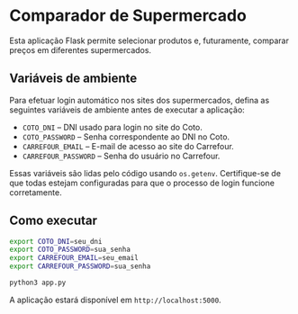# Comparador de Supermercado

Esta aplicação Flask permite selecionar produtos e, futuramente, comparar preços em diferentes supermercados.

## Variáveis de ambiente

Para efetuar login automático nos sites dos supermercados, defina as seguintes variáveis de ambiente antes de executar a aplicação:

- `COTO_DNI` – DNI usado para login no site do Coto.
- `COTO_PASSWORD` – Senha correspondente ao DNI no Coto.
- `CARREFOUR_EMAIL` – E-mail de acesso ao site do Carrefour.
- `CARREFOUR_PASSWORD` – Senha do usuário no Carrefour.

Essas variáveis são lidas pelo código usando `os.getenv`. Certifique-se de que todas estejam configuradas para que o processo de login funcione corretamente.

## Como executar

```bash
export COTO_DNI=seu_dni
export COTO_PASSWORD=sua_senha
export CARREFOUR_EMAIL=seu_email
export CARREFOUR_PASSWORD=sua_senha

python3 app.py
```

A aplicação estará disponível em `http://localhost:5000`.